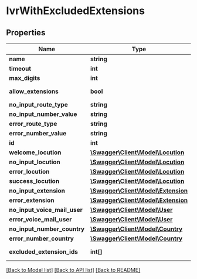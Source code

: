 # IvrWithExcludedExtensions

## Properties
Name | Type | Description | Notes
------------ | ------------- | ------------- | -------------
**name** | **string** |  | 
**timeout** | **int** |  | 
**max_digits** | **int** |  | 
**allow_extensions** | **bool** |  | [default to false]
**no_input_route_type** | **string** |  | [optional] 
**no_input_number_value** | **string** |  | [optional] 
**error_route_type** | **string** |  | [optional] 
**error_number_value** | **string** |  | [optional] 
**id** | **int** |  | [optional] 
**welcome_locution** | [**\Swagger\Client\Model\Locution**](Locution.md) |  | [optional] 
**no_input_locution** | [**\Swagger\Client\Model\Locution**](Locution.md) |  | [optional] 
**error_locution** | [**\Swagger\Client\Model\Locution**](Locution.md) |  | [optional] 
**success_locution** | [**\Swagger\Client\Model\Locution**](Locution.md) |  | [optional] 
**no_input_extension** | [**\Swagger\Client\Model\Extension**](Extension.md) |  | [optional] 
**error_extension** | [**\Swagger\Client\Model\Extension**](Extension.md) |  | [optional] 
**no_input_voice_mail_user** | [**\Swagger\Client\Model\User**](User.md) |  | [optional] 
**error_voice_mail_user** | [**\Swagger\Client\Model\User**](User.md) |  | [optional] 
**no_input_number_country** | [**\Swagger\Client\Model\Country**](Country.md) |  | [optional] 
**error_number_country** | [**\Swagger\Client\Model\Country**](Country.md) |  | [optional] 
**excluded_extension_ids** | **int[]** | Excluded extensions | [optional] 

[[Back to Model list]](../README.md#documentation-for-models) [[Back to API list]](../README.md#documentation-for-api-endpoints) [[Back to README]](../README.md)


